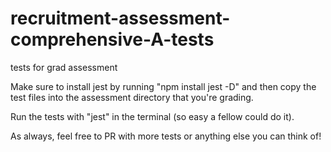# recruitment-assessment-comprehensive-A-tests
tests for grad assessment


Make sure to install jest by running "npm install jest -D" and then copy the test files into the assessment directory that you're grading.


Run the tests with "jest" in the terminal (so easy a fellow could do it).


As always, feel free to PR with more tests or anything else you can think of!
